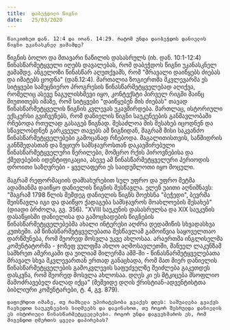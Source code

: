 ```yaml
---
title:  დაბეჭდილი წიგნი
date:   25/03/2020
---
```


`წაიკითხეთ დან. 12:4 და იოან. 14:29. რატომ უნდა დაიბეჭდოს დანიელის წიგნი უკანასკნელ ჟამამდე?`

წიგნის ბოლო და მთავარი ნაწილის დასასრულს (იხ. დან. 10:1-12:4) წინასწარმეტყველი იღებს დავალებას, რომ დაბეჭდოს წიგნი უკანასკნელ ჟამამდე. ანგელოზი წინასწარ აღუთქვამს, რომ "მრავალი დაიწყებს ძიებას და იმატებს ცოდნა" (დან.12:4). მართალია ზოგიერთმა მკვლევარმა ეს სიტყვები სამეცნიერო პროგრესის წინასწარმეტყველებად აღიქვა, რომელიც ასევე ნაგულისხმევი იყო, კონტექსტი პირველ რიგში მაინც მიუთითებს იმაზე, რომ სიტყვები "დაიწყებენ მის ძიებას" თავად წინასწარმეტყველის წიგნის კვლევას უკავშირდება. მართლაც, ისტორიული ექსკურსი გვიჩვენებს, რომ დანიელის წიგნი საუკუნეების განმავლობაში რჩებოდა რთულად გასაგებ წიგნად. შესაძლოა მის შესახებ იცოდნენ და სწავლობდნენ გარკვეულ თავებს ამ წიგნიდან, მაგრამ მისი საკვანძო წინასწარმეტყველებები გამოცანად რჩებოდა. მაგალითისთვის, საწმიდრის განწმედასთან და ზეციურ სამსჯავროსთან დაკავშირებული წინასწარმეტყველური წერილები, მომცრო რქის პიროვნებისა და ქმედებების იდენტიფიკაცია, ასევე ამ წინასწარმეტყველური პერიოდის დროითი საზღვრები - ყველაფერი ეს საიდუმლოთი იყო მოცული.

მაგრამ რეფორმაციის დამსახურებით სულ უფრო და უფრო მეტმა ადამიანმა დაიწყო დანიელის წიგნის შესწავლა. ელენ უაითი აღნიშნავს: "მაგრამ 1798 წლის შემდეგ დანიელის წიგნს მოეხსნა "ბეჭედი", ბევრმა შეისწავლა იგი და დაიწყო ქადაგება სამსჯავროს მოახლოების შესახებ" (დიადი ბრძოლა, გვ. 356). "XVIII საუკუნის დასასრულსა და XIX საუკუნის დასაწყისში დანიელისა და გამოცხადების წიგნების წინასწარმეტყველებებმა ახალი ინტერესი აღძრა დედამიწის სხვადასხვა კუთხეში. ამ წინასწარმეტყველებათა შესწავლამ გამოიწვია საყოველთაო დარწმუნება, რომ მეორედ მოსვლა უკვე ახლოსაა. არაერთმა ინგლისელმა კომენტატორმა - ჯოზეფ ვულფმა ახლო აღმოსავლეთში, მანუელ ლაკუნზამ სამხრეთ ამერიკაში და უილიამ მილერმა აშშ-ში - წინასწარმეტყველებათა მრავალ სხვა მკვლევართან ერთად განაცხადა, რომ მათ მიერ დანიელის წინასწარმეტყველების გამოკვლევის საფუძველზე შეიძლება გაკეთდეს დასკვნა, რომ მეორედ მოსვლა ახლოსაა. დღეს კი ეს მტკიცება მსოფლიო მამოძრავებელ ძალად იქცა" (მეშვიდე დღის ქრისტიან-ადვენტისტთა ბიბლიური კომენტარები, ტ. 4, გვ. 879).

`დაფიქრდით იმაზე, თუ რამხელა უპირატესობა გვაქვს დღეს: საშუალება გვაქვს ჩავხედოთ საუკუნეების სიღმეებს და დავინახოთ, თუ როგორ შესრულდა დანიელის ეს ისტორიული წინასწარმეტყველებები. როგორ უნდა დაგვეხმაროს ეს, რომ მივენდოთ ღმერთის ყველა დაპირებას?`
